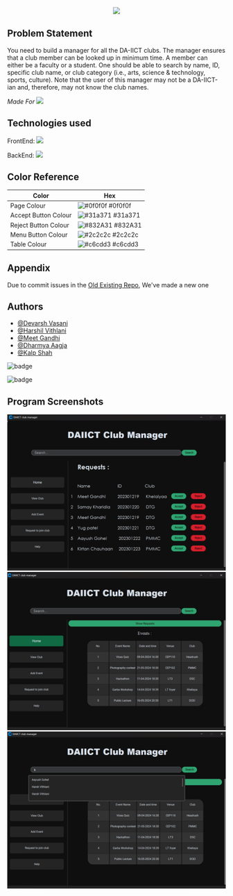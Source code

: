 
<div align="center">
<img src="https://capsule-render.vercel.app/api?type=venom&height=200&color=gradient&text=DA-IICT-Club-Manager&textBg=false&fontColor=FFFFFF&stroke=000000&animation=twinkling">
</div>




## Problem Statement

You need to build a manager for all the DA-IICT clubs. The manager ensures that a club member can be looked up in minimum time. A member can either be a faculty or a student. One should be able to search by name, ID, specific club name, or club category (i.e., arts, science & technology, sports, culture). Note that the user of this manager may not be a DA-IICT-ian and, therefore, may not know the club names.

_Made For_ <img src = "https://img.shields.io/badge/Windows-0078D4.svg?style=for-the-badge&logo=Windows&logoColor=white">

## Technologies used

FrontEnd: <img src = "https://img.shields.io/badge/Python-3776AB.svg?style=for-the-badge&logo=Python&logoColor=white">

BackEnd: <img src = "https://img.shields.io/badge/C++-00599C.svg?style=for-the-badge&logo=C++&logoColor=white">




## Color Reference

| Color             | Hex                                                                |
| ----------------- | ------------------------------------------------------------------ |
| Page Colour | ![#0f0f0f](https://via.placeholder.com/10/0f0f0f?text=+) #0f0f0f |
| Accept Button Colour | ![#31a371](https://via.placeholder.com/10/31a371?text=+) #31a371 |
| Reject Button Colour | ![#832A31](https://via.placeholder.com/10/832A31?text=+) #832A31 |
| Menu Button Colour | ![#2c2c2c](https://via.placeholder.com/10/2c2c2c?text=+) #2c2c2c |
| Table Colour | ![#c6cdd3](https://via.placeholder.com/10/c6cdd3?text=+) #c6cdd3 |


## Appendix
Due to commit issues in the [Old Existing Repo](https://github.com/DevarshVasani/DA-IICT-Club-Manager), We've made a new one

## Authors

- [@Devarsh Vasani](https://www.github.com/DevarshVasani)
- [@Harshil Vithlani](https://www.github.com/Appleeinstein)
- [@Meet Gandhi](https://www.github.com/Meet-Gandhi-1801)
- [@Dharmya Aagja](https://www.github.com/dharmyaaagja007)
- [@Kalp Shah](https://www.github.com/kalpshah546)

![badge](https://img.shields.io/badge/~With%20Love-000000?style=for-the-badge)

![badge](https://img.shields.io/badge/GeekGods-000000?style=for-the-badge)


## Program Screenshots

<img src = "https://github.com/DevarshVasani/DA-Club-Manager/blob/b683ed3b5533505fef983d61e0220574f1090eb4/Program%20Screenshots/Club%20Join%20Requests.PNG">
<img src = "https://github.com/DevarshVasani/DA-Club-Manager/blob/master/Program%20Screenshots/Events.JPG">
<img src = "https://github.com/DevarshVasani/DA-Club-Manager/blob/master/Program%20Screenshots/Member%20Search.PNG">

